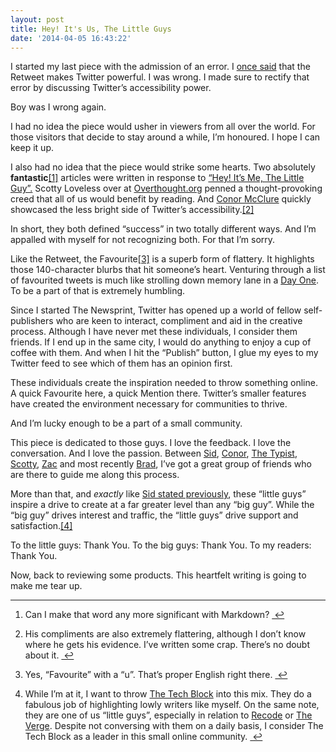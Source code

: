 ```yaml
---
layout: post
title: Hey! It's Us, The Little Guys
date: '2014-04-05 16:43:22'
---
```


<p data-preserve-html-node="true">I started my last piece with the admission of an error. I <a data-preserve-html-node="true" href="http://www.thenewsprint.co//power-of-the-retweet">once said</a> that the Retweet makes Twitter powerful. I was wrong. I made sure to rectify that error by discussing Twitter&#8217;s accessibility power.</p>

<p data-preserve-html-node="true">Boy was I wrong again.</p>

<p data-preserve-html-node="true">I had no idea the piece would usher in viewers from all over the world. For those visitors that decide to stay around a while, I&#8217;m honoured. I hope I can keep it up.</p>

<p data-preserve-html-node="true">I also had no idea that the piece would strike some hearts. Two absolutely <strong data-preserve-html-node="true">fantastic</strong><a data-preserve-html-node="true" href="#fn:1" id="fnref:1" title="see footnote" class="footnote">[1]</a> articles were written in response to <a data-preserve-html-node="true" href="http://www.thenewsprint.co//hey-its-me-the-little-guy">“Hey! It&#8217;s Me, The Little Guy”.</a> Scotty Loveless over at <a data-preserve-html-node="true" href="http://www.overthought.org/blog/2014/the-outsider-and-the-creed">Overthought.org</a> penned a thought-provoking creed that all of us would benefit by reading. And <a data-preserve-html-node="true" href="http://www.conormcclure.net/blog/2014/4/hey-its-me-the-little-guy">Conor McClure</a> quickly showcased the less bright side of Twitter&#8217;s accessibility.<a data-preserve-html-node="true" href="#fn:2" id="fnref:2" title="see footnote" class="footnote">[2]</a></p>

<p data-preserve-html-node="true">In short, they both defined &#8220;success&#8221; in two totally different ways. And I&#8217;m appalled with myself for not recognizing both. For that I&#8217;m sorry.</p>

<p data-preserve-html-node="true">Like the Retweet, the Favourite<a data-preserve-html-node="true" href="#fn:3" id="fnref:3" title="see footnote" class="footnote">[3]</a> is a superb form of flattery. It highlights those 140-character blurbs that hit someone&#8217;s heart. Venturing through a list of favourited tweets is much like strolling down memory lane in a <a data-preserve-html-node="true" href="https://itunes.apple.com/us/app/day-one-journal-diary/id421706526?mt=8&amp;uo=4&amp;at=1l3v5At">Day One</a>. To be a part of that is extremely humbling.</p>

<p data-preserve-html-node="true">Since I started The Newsprint, Twitter has opened up a world of fellow self-publishers who are keen to interact, compliment and aid in the creative process. Although I have never met these individuals, I consider them friends. If I end up in the same city, I would do anything to enjoy a cup of coffee with them. And when I hit the &#8220;Publish&#8221; button, I glue my eyes to my Twitter feed to see which of them has an opinion first. </p>

<p data-preserve-html-node="true">These individuals create the inspiration needed to throw something online. A quick Favourite here, a quick Mention there. Twitter&#8217;s smaller features have created the environment necessary for communities to thrive. </p>

<p data-preserve-html-node="true">And I&#8217;m lucky enough to be a part of a small community.</p>

<p data-preserve-html-node="true">This piece is dedicated to those guys. I love the feedback. I love the conversation. And I love the passion. Between <a data-preserve-html-node="true" href="http://crateofpenguins.com">Sid</a>, <a data-preserve-html-node="true" href="http://conormcclure.net">Conor</a>, <a data-preserve-html-node="true" href="http://thetypist.com">The Typist</a>, <a data-preserve-html-node="true" href="http://overthought.org">Scotty</a>, <a data-preserve-html-node="true" href="http://zacjszewczyk.com/Structure/index.htm">Zac</a> and most recently <a data-preserve-html-node="true" href="http://penaddict.com">Brad</a>, I&#8217;ve got a great group of friends who are there to guide me along this process.</p>

<p data-preserve-html-node="true">More than that, and <em data-preserve-html-node="true">exactly</em> like <a data-preserve-html-node="true" href="http://crateofpenguins.com/blog/twitter-not-about-number-of-followers">Sid stated previously</a>, these &#8220;little guys&#8221; inspire a drive to create at a far greater level than any &#8220;big guy&#8221;. While the &#8220;big guy&#8221; drives interest and traffic, the &#8220;little guys&#8221; drive support and satisfaction.<a data-preserve-html-node="true" href="#fn:4" id="fnref:4" title="see footnote" class="footnote">[4]</a></p>

<p data-preserve-html-node="true">To the little guys: Thank You. To the big guys: Thank You. To my readers: Thank You.</p>

<p data-preserve-html-node="true">Now, back to reviewing some products. This heartfelt writing is going to make me tear up.</p>

<div data-preserve-html-node="true" class="footnotes">
<hr data-preserve-html-node="true" />
<ol data-preserve-html-node="true">

<li data-preserve-html-node="true" id="fn:1">
<p data-preserve-html-node="true">Can I make that word any more significant with Markdown? <a data-preserve-html-node="true" href="#fnref:1" title="return to article" class="reversefootnote">&#160;&#8617;</a></p>
</li>

<li data-preserve-html-node="true" id="fn:2">
<p data-preserve-html-node="true">His compliments are also extremely flattering, although I don&#8217;t know where he gets his evidence. I&#8217;ve written some crap. There&#8217;s no doubt about it. <a data-preserve-html-node="true" href="#fnref:2" title="return to article" class="reversefootnote">&#160;&#8617;</a></p>
</li>

<li data-preserve-html-node="true" id="fn:3">
<p data-preserve-html-node="true">Yes, &#8220;Favourite&#8221; with a &#8220;u&#8221;. That&#8217;s proper English right there.  <a data-preserve-html-node="true" href="#fnref:3" title="return to article" class="reversefootnote">&#160;&#8617;</a></p>
</li>

<li data-preserve-html-node="true" id="fn:4">
<p data-preserve-html-node="true">While I&#8217;m at it, I want to throw <a data-preserve-html-node="true" href="http://thetechblock.com">The Tech Block</a> into this mix. They do a fabulous job of highlighting lowly writers like myself. On the same note, they are one of us &#8220;little guys&#8221;, especially in relation to <a data-preserve-html-node="true" href="http://recode.net">Recode</a> or <a data-preserve-html-node="true" href="http://theverge.com">The Verge</a>. Despite not conversing with them on a daily basis, I consider The Tech Block as a leader in this small online community. <a data-preserve-html-node="true" href="#fnref:4" title="return to article" class="reversefootnote">&#160;&#8617;</a></p>
</li>

</ol>
</div>